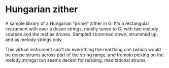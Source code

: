 # Hungarian zither

A sample library of a Hungarian "prime" zither in G. It's a rectangular instrument with over a dozen strings, mostly tuned to G, with two melody courses and the rest as drones. Sampled strummed down, strummed up, and as melody strings only.

This virtual instrument can't do everything the real thing can (which would be dense strums across part of the string range, and tremolo picking on the melody strings) but seems decent for relaxing, meditational strums.
